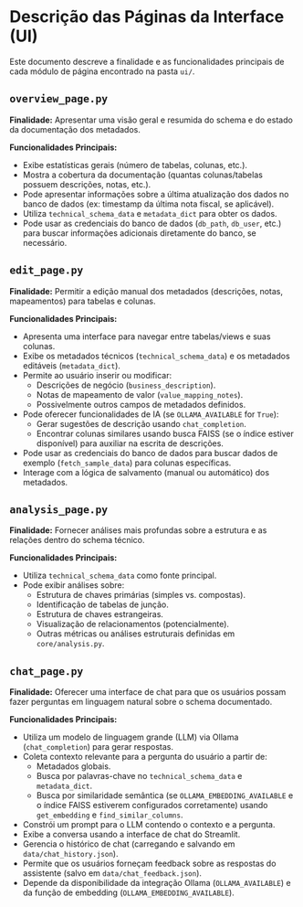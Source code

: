 # Descrição das Páginas da Interface (UI)

Este documento descreve a finalidade e as funcionalidades principais de cada módulo de página encontrado na pasta `ui/`.

## `overview_page.py`

**Finalidade:** Apresentar uma visão geral e resumida do schema e do estado da documentação dos metadados.

**Funcionalidades Principais:**
*   Exibe estatísticas gerais (número de tabelas, colunas, etc.).
*   Mostra a cobertura da documentação (quantas colunas/tabelas possuem descrições, notas, etc.).
*   Pode apresentar informações sobre a última atualização dos dados no banco de dados (ex: timestamp da última nota fiscal, se aplicável).
*   Utiliza `technical_schema_data` e `metadata_dict` para obter os dados.
*   Pode usar as credenciais do banco de dados (`db_path`, `db_user`, etc.) para buscar informações adicionais diretamente do banco, se necessário.

## `edit_page.py`

**Finalidade:** Permitir a edição manual dos metadados (descrições, notas, mapeamentos) para tabelas e colunas.

**Funcionalidades Principais:**
*   Apresenta uma interface para navegar entre tabelas/views e suas colunas.
*   Exibe os metadados técnicos (`technical_schema_data`) e os metadados editáveis (`metadata_dict`).
*   Permite ao usuário inserir ou modificar:
    *   Descrições de negócio (`business_description`).
    *   Notas de mapeamento de valor (`value_mapping_notes`).
    *   Possivelmente outros campos de metadados definidos.
*   Pode oferecer funcionalidades de IA (se `OLLAMA_AVAILABLE` for `True`):
    *   Gerar sugestões de descrição usando `chat_completion`.
    *   Encontrar colunas similares usando busca FAISS (se o índice estiver disponível) para auxiliar na escrita de descrições.
*   Pode usar as credenciais do banco de dados para buscar dados de exemplo (`fetch_sample_data`) para colunas específicas.
*   Interage com a lógica de salvamento (manual ou automático) dos metadados.

## `analysis_page.py`

**Finalidade:** Fornecer análises mais profundas sobre a estrutura e as relações dentro do schema técnico.

**Funcionalidades Principais:**
*   Utiliza `technical_schema_data` como fonte principal.
*   Pode exibir análises sobre:
    *   Estrutura de chaves primárias (simples vs. compostas).
    *   Identificação de tabelas de junção.
    *   Estrutura de chaves estrangeiras.
    *   Visualização de relacionamentos (potencialmente).
    *   Outras métricas ou análises estruturais definidas em `core/analysis.py`.

## `chat_page.py`

**Finalidade:** Oferecer uma interface de chat para que os usuários possam fazer perguntas em linguagem natural sobre o schema documentado.

**Funcionalidades Principais:**
*   Utiliza um modelo de linguagem grande (LLM) via Ollama (`chat_completion`) para gerar respostas.
*   Coleta contexto relevante para a pergunta do usuário a partir de:
    *   Metadados globais.
    *   Busca por palavras-chave no `technical_schema_data` e `metadata_dict`.
    *   Busca por similaridade semântica (se `OLLAMA_EMBEDDING_AVAILABLE` e o índice FAISS estiverem configurados corretamente) usando `get_embedding` e `find_similar_columns`.
*   Constrói um prompt para o LLM contendo o contexto e a pergunta.
*   Exibe a conversa usando a interface de chat do Streamlit.
*   Gerencia o histórico de chat (carregando e salvando em `data/chat_history.json`).
*   Permite que os usuários forneçam feedback sobre as respostas do assistente (salvo em `data/chat_feedback.json`).
*   Depende da disponibilidade da integração Ollama (`OLLAMA_AVAILABLE`) e da função de embedding (`OLLAMA_EMBEDDING_AVAILABLE`). 